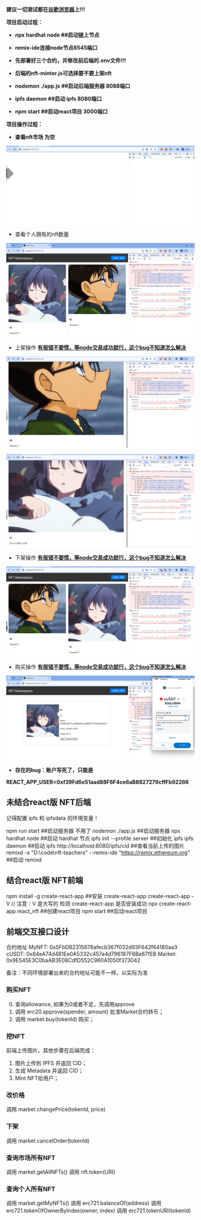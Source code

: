 **建议一切测试都在<u>谷歌浏览器</u>上!!!**

**项目启动过程：**

- **npx hardhat node ##启动链上节点**
- **remix-ide连接node节点8545端口**

- **先部署好三个合约，并修改前后端的.env文件!!!**
- **后端的nft-minter.js可选择要不要上架nft**

- **nodemon ./app.js ##启动后端服务器  8088端口**
- **ipfs daemon ##启动 ipfs  8080端口**
- **npm start ##启动react项目   3000端口**

**项目操作过程：**

- **查看nft市场 为空**

![](.\README.assets\image-20231216172237671.png)

- 查看个人拥有的nft数量

![](.\README.assets\image-20231216172903256.png)

- 上架操作 **<u>有报错不要慌，等node交易成功就行，这个bug不知道怎么解决</u>**

![](.\README.assets\image-20231216173017354.png)

![](.\README.assets\image-20231216173050051.png)

- 下架操作  **<u>有报错不要慌，等node交易成功就行，这个bug不知道怎么解决</u>**

![](.\README.assets\image-20231216173301576.png)

- 购买操作  **<u>有报错不要慌，等node交易成功就行，这个bug不知道怎么解决</u>**

![](.\README.assets\image-20231216175912832.png)

- **存在的bug：账户写死了，只能是**

**REACT_APP_USER=0xf39Fd6e51aad88F6F4ce6aB8827279cffFb92266**

## 未结合react版 NFT后端

记得配置 ipfs 和 ipfsdata 的环境变量！

npm run start ##启动服务器 不用了
nodemon ./app.js ##启动服务器
npx hardhat node ##启动 hardhat 节点
ipfs init --profile server ##初始化 ipfs
ipfs daemon ##启动 ipfs
http://localhost:8080/ipfs/cid ##查看当前上传的图片
remixd -s "D:\code\nft-teachers" --remix-ide "https://remix.ethereum.org" ##启动 remixd

## 结合react版  NFT前端

npm install -g create-react-app ##安装 create-react-app
create-react-app -V // 注意：V 是大写的 检测 create-react-app 是否安装成功
npx create-react-app react_nft ##创建react项目
npm start ##启动react项目   

## 前端交互接口设计

合约地址
MyNFT: 0x5FbDB2315678afecb367f032d93F642f64180aa3
cUSDT: 0x84eA74d481Ee0A5332c457a4d796187F6Ba67fEB
Market: 0x9E545E3C0baAB3E08CdfD552C960A1050f373042

备注：不同环境部署出来的合约地址可能不一样，以实际为准

### 购买NFT
0. 查询allowance, 如果为0或者不足，先调用approve
1. 调用 erc20.approve(spender, amount) 批准Market合约转币；
2. 调用 market.buy(tokenId) 购买；

### 挖NFT

前端上传图片，其他步骤在后端完成：
1. 图片上传到 IPFS 并返回 CID；
2. 生成 Metadata 并返回 CID；
3. Mint NFT给用户；

### 改价格

调用 market.changePrice(tokenId, price)

### 下架

调用 market.cancelOrder(tokenId)

### 查询市场所有NFT

调用 market.getAllNFTs()
调用 nft.token(URI)

### 查询个人所有NFT

调用 market.getMyNFTs()
调用 erc721.balanceOf(address)
调用 erc721.tokenOfOwnerByIndex(owner, index)
调用 erc721.tokenURI(tokenId)
